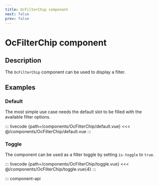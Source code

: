 ```yaml
---
title: OcFilterChip component
next: false
prev: false
---
```


# OcFilterChip component

## Description

The `OcFilterChip` component can be used to display a filter.

## Examples

### Default

The most simple use case needs the default slot to be filled with the available filter options.

::: livecode {path=/components/OcFilterChip/default.vue}
<<< @/components/OcFilterChip/default.vue
:::

### Toggle

The component can be used as a filter toggle by setting `is-toggle` to `true`.

::: livecode {path=/components/OcFilterChip/toggle.vue}
<<< @/components/OcFilterChip/toggle.vue{4}
:::

::: component-api
